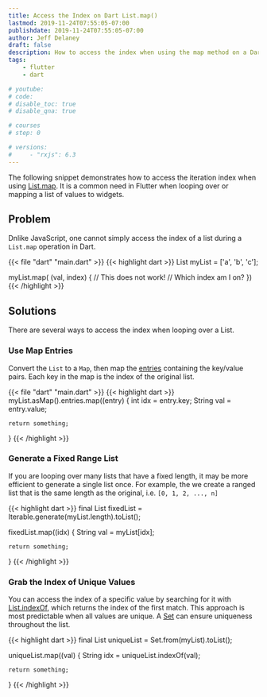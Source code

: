 ```yaml
---
title: Access the Index on Dart List.map()
lastmod: 2019-11-24T07:55:05-07:00
publishdate: 2019-11-24T07:55:05-07:00
author: Jeff Delaney
draft: false
description: How to access the index when using the map method on a Dart List.
tags: 
    - flutter
    - dart

# youtube: 
# code: 
# disable_toc: true
# disable_qna: true

# courses
# step: 0

# versions: 
#     - "rxjs": 6.3
---
```


The following snippet demonstrates how to access the iteration index when using [List.map](https://api.dartlang.org/stable/2.6.1/dart-core/Iterable/map.html). It is a common need in Flutter when looping over or mapping a list of values to widgets. 


## Problem

Dnlike JavaScript, one cannot simply access the index of a list during a `List.map` operation in Dart. 

{{< file "dart" "main.dart" >}}
{{< highlight dart >}}
List myList = ['a', 'b', 'c'];

myList.map( (val, index) {
    // This does not work!
    // Which index am I on?
})
{{< /highlight >}}

## Solutions

There are several ways to access the index when looping over a List. 

### Use Map Entries

Convert the `List` to a `Map`, then map the [entries](https://api.dartlang.org/stable/2.0.0/dart-core/Map/entries.html) containing the key/value pairs. Each key in the map is the index of the original list. 

{{< file "dart" "main.dart" >}}
{{< highlight dart >}}
myList.asMap().entries.map((entry) {
    int idx = entry.key;
    String val = entry.value;

    return something;
}
{{< /highlight >}}


### Generate a Fixed Range List

If you are looping over many lists that have a fixed length, it may be more efficient to generate a single list once. For example, the we create a ranged list that is the same length as the original, i.e. `[0, 1, 2, ..., n]`

{{< highlight dart >}}
final List fixedList = Iterable<int>.generate(myList.length).toList();


fixedList.map((idx) {
    String val = myList[idx];

    return something;
}
{{< /highlight >}}


### Grab the Index of Unique Values

You can access the index of a specific value by searching for it with [List.indexOf](https://api.dartlang.org/stable/2.6.1/dart-core/List/indexOf.html), which returns the index of the first match. This approach is most predictable when all values are unique. A [Set](https://api.dartlang.org/stable/2.6.1/dart-core/Set-class.html) can ensure uniqueness throughout the list. 

{{< highlight dart >}}
final List uniqueList = Set.from(myList).toList();


uniqueList.map((val) {
    String idx = uniqueList.indexOf(val);

    return something;
}
{{< /highlight >}}
